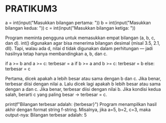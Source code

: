# PRATIKUM3
a = int(input("Masukkan bilangan pertama: "))
b = int(input("Masukkan bilangan kedua: "))
c = int(input("Masukkan bilangan ketiga: "))

Program meminta pengguna untuk memasukkan empat bilangan (a, b, c, dan d).
int() digunakan agar bisa menerima bilangan desimal (misal 3.5, 2.1, dll).
Tapi, walau ada d, nilai d tidak digunakan dalam perhitungan — jadi hasilnya tetap hanya membandingkan a, b, dan c.

if a >= b and a >= c:
    terbesar = a
if b >= a and b >= c:
    terbesar = b
else:
    terbesar = c

Pertama, dicek apakah a lebih besar atau sama dengan b dan c.
Jika benar, terbesar diisi dengan nilai a.
Lalu dicek lagi apakah b lebih besar atau sama dengan a dan c.
Jika benar, terbesar diisi dengan nilai b.
Jika kondisi kedua salah, berarti c yang paling besar → terbesar = c.


print(f"Bilangan terbesar adalah: {terbesar}")
Program menampilkan hasil akhir dengan format string f-string.
Misalnya, jika a=5, b=2, c=3, maka output-nya:
Bilangan terbesar adalah: 5
